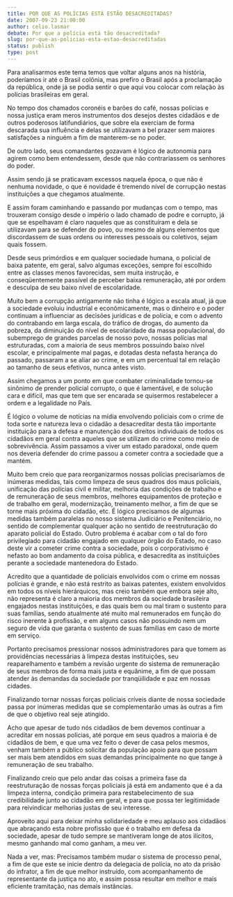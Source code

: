 ```yaml
---
title: POR QUE AS POLÍCIAS ESTÁ ESTÃO DESACREDITADAS?
date: 2007-09-23 21:00:00
author: celio.lasmar
debate: Por que a polícia está tão desacreditada?
slug: por-que-as-policias-esta-estao-desacreditadas
status: publish 
type: post
---
```


Para analisarmos este tema temos que voltar alguns anos na história, poderíamos ir até o Brasil colônia, mas prefiro o Brasil após a proclamação da república, onde já se podia sentir o que aqui vou colocar com relação às polícias brasileiras em geral.  

No tempo dos chamados coronéis e barões do café, nossas polícias e nossa justiça eram meros instrumentos dos desejos destes cidadãos e de outros poderosos latifundiários, que sobre ela exerciam de forma descarada sua influência e delas se utilizavam a bel prazer sem maiores satisfações a ninguém a fim de manterem-se no poder.  

De outro lado, seus comandantes gozavam é lógico de autonomia para agirem como bem entendessem, desde que não contrariassem os senhores do poder.  

Assim sendo já se praticavam excessos naquela época, o que não é nenhuma novidade, o que é novidade é tremendo nível de corrupção nestas instituições a que chegamos atualmente.  

E assim foram caminhando e passando por mudanças com o tempo, mas trouxeram consigo desde o império o lado chamado de podre e corrupto, já que se espelhavam é claro naqueles que as constituíram e dela se utilizavam para se defender do povo, ou mesmo de alguns elementos que discordassem de suas ordens ou interesses pessoais ou coletivos, sejam quais fossem.  

Desde seus primórdios e em qualquer sociedade humana, o policial de baixa patente, em geral, salvo algumas exceções, sempre foi escolhido entre as classes menos favorecidas, sem muita instrução, e conseqüentemente passível de perceber baixa remuneração, até por ordem e desculpa de seu baixo nível de escolaridade.  

Muito bem a corrupção antigamente não tinha é lógico a escala atual, já que a sociedade evoluiu industrial e econômicamente, mas o dinheiro e o poder continuam a influenciar as decisões jurídicas e de polícia, e com o advento do contrabando em larga escala, do tráfico de drogas, do aumento da pobreza, da diminuição do nível de escolaridade da massa populacional, do subemprego de grandes parcelas de nosso povo, nossas polícias mal estruturadas, com a maioria de seus membros possuindo baixo nível escolar, e principalmente mal pagas, e dotadas desta nefasta herança do passado, passaram a se aliar ao crime, e em um percentual tal em relação ao tamanho de seus efetivos, nunca antes visto.  

Assim chegamos a um ponto em que combater criminalidade tornou-se sinônimo de prender policial corrupto, o que é lamentável, e de solução cara e difícil, mas que tem que ser encarada se quisermos restabelecer a ordem e a legalidade no País.  

É lógico o volume de notícias na mídia envolvendo policiais com o crime de toda sorte e natureza leva o cidadão a desacreditar desta tão importante instituição para a defesa e manutenção dos direitos individuais de todos os cidadãos em geral contra aqueles que se utilizam do crime como meio de sobrevivência. Assim passamos a viver um estado paradoxal, onde quem nos deveria defender do crime passou a cometer contra a sociedade que a mantém.  

Muito bem creio que para reorganizarmos nossas polícias precisaríamos de inúmeras medidas, tais como limpeza de seus quadros dos maus policiais, unificação das polícias civil e militar, melhoria das condições de trabalho e de remuneração de seus membros, melhores equipamentos de proteção e de trabalho em geral, modernização, treinamento melhor, a fim de que se torne mais próxima do cidadão, etc. É lógico precisamos de algumas medidas também paralelas no nosso sistema Judiciário e Penitenciário, no sentido de complementar qualquer ação no sentido de reestruturação do aparato policial do Estado. Outro problema é acabar com o tal do foro privilegiado para cidadão engajado em qualquer órgão do Estado, no caso deste vir a cometer crime contra a sociedade, pois o corporativismo é nefasto ao bom andamento da coisa pública, e desacredita as instituições perante a sociedade mantenedora do Estado.  

Acredito que a quantidade de policiais envolvidos com o crime em nossas polícias é grande, e não está restrito as baixas patentes, existem envolvidos em todos os níveis hierárquicos, mas creio também que embora seje alto, não representa é claro a maioria dos membros da sociedade brasileira engajados nestas instituições, e das quais bem ou mal tiram o sustento para suas famílias, sendo atualmente até muito mal remunerados em função do risco inerente à profissão, e em alguns casos não possuindo nem um seguro de vida que garanta o sustento de suas famílias em caso de morte em serviço.   

Portanto precisamos pressionar nossos administradores para que tomem as providências necessárias à limpeza destas instituições, seu reaparelhamento e também a revisão urgente do sistema de remuneração de seus membros de forma mais justa e equânime, a fim de que possam atender às demandas da sociedade por tranqüilidade e paz em nossas cidades.  

Finalizando tornar nossas forças policiais críveis diante de nossa sociedade passa por inúmeras medidas que se complementarão umas às outras a fim de que o objetivo real seje atingido.   

Acho que apesar de tudo nós cidadãos de bem devemos continuar a acreditar em nossas polícias, até porque em seus quadros a maioria é de cidadãos de bem, e que uma vez feito o dever de casa pelos mesmos, venham também a público solicitar da população apoio para que possam ser mais bem atendidos em suas demandas principalmente no que tange à remuneração de seu trabalho.  

Finalizando creio que pelo andar das coisas a primeira fase da reestruturação de nossas forças policiais já está em andamento que é a da limpeza interna, condição primeira para restabelecimento de sua credibilidade junto ao cidadão em geral, e para que possa ter legitimidade para reivindicar melhorias justas de seu interesse.  

Aproveito aqui para deixar minha solidariedade e meu aplauso aos cidadãos que abraçando esta nobre profissão que é o trabalho em defesa da sociedade, apesar de tudo sempre se mantiveram longe de atos ilícitos, mesmo ganhando mal como ganham, a meu ver.  

Nada a ver, mas: Precisamos também mudar o sistema de processo penal, a fim de que este se inicie dentro da delegacia de polícia, no ato da prisão do infrator, a fim de que melhor instruído, com acompanhamento de representante da justiça no ato, e assim possa resultar em melhor e mais eficiente tramitação, nas demais instâncias.   

  

